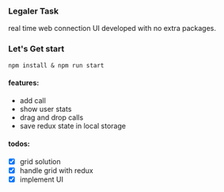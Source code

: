 ### Legaler Task

real time web connection UI developed with no extra packages.

### Let's Get start

```shell script
npm install & npm run start
```

#### features:

- add call
- show user stats
- drag and drop calls
- save redux state in local storage

#### todos:

- [x] grid solution
- [x] handle grid with redux
- [x] implement UI
